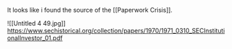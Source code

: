 It looks like i found the source of the [[Paperwork Crisis]]. 

![[Untitled 4 49.jpg]]
https://www.sechistorical.org/collection/papers/1970/1971_0310_SECInstitutionalInvestor_01.pdf